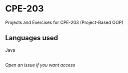 # CPE-203
Projects and Exercises for CPE-203 (Project-Based OOP) <br />
## Languages used
Java <br /> <br />

*Open an issue if you want access*
